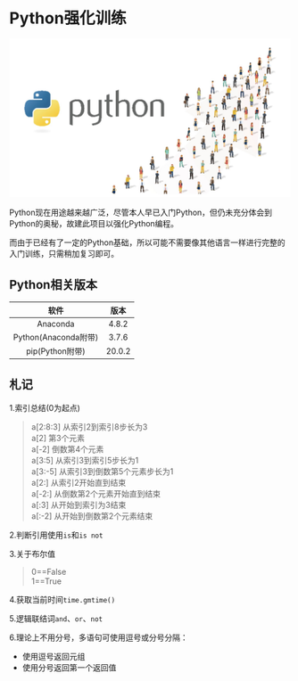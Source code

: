 # Python强化训练

![](/images/python-windows-programming.jpg)


Python现在用途越来越广泛，尽管本人早已入门Python，但仍未充分体会到Python的奥秘，故建此项目以强化Python编程。

而由于已经有了一定的Python基础，所以可能不需要像其他语言一样进行完整的入门训练，只需稍加复习即可。

## Python相关版本
| 软件 | 版本 |
|:---:|:---:|
| Anaconda | 4.8.2 |
| Python(Anaconda附带) | 3.7.6 |
| pip(Python附带) | 20.0.2 |

## 札记
1.索引总结(0为起点)
> a[2:8:3] 从索引2到索引8步长为3<br/>
> a[2] 第3个元素<br/>
> a[-2] 倒数第4个元素<br/>
> a[3:5] 从索引3到索引5步长为1<br/>
> a[3:-5] 从索引3到倒数第5个元素步长为1<br/>
> a[2:] 从索引2开始直到结束<br/>
> a[-2:] 从倒数第2个元素开始直到结束<br/>
> a[:3] 从开始到索引为3结束<br/>
> a[:-2] 从开始到倒数第2个元素结束

2.判断引用使用`is`和`is not`

3.关于布尔值
> 0==False<br/>
> 1==True 

4.获取当前时间`time.gmtime()`

5.逻辑联结词`and`、`or`、`not`

6.理论上不用分号，多语句可使用逗号或分号分隔：
- 使用逗号返回元组
- 使用分号返回第一个返回值
